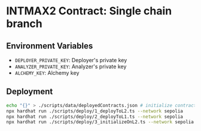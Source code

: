 # INTMAX2 Contract: Single chain branch

## Environment Variables

- `DEPLOYER_PRIVATE_KEY`: Deployer's private key
- `ANALYZER_PRIVATE_KEY`: Analyzer's private key
- `ALCHEMY_KEY`: Alchemy key

## Deployment

```sh
echo "{}" > ./scripts/data/deployedContracts.json # initialize contract addresses
npx hardhat run ./scripts/deploy/1_deployToL2.ts --network sepolia
npx hardhat run ./scripts/deploy/2_deployToL1.ts --network sepolia
npx hardhat run ./scripts/deploy/3_initializeOnL2.ts --network sepolia
```
